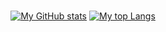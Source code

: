 <br>

<div align="center">

  [![My GitHub stats](https://github-readme-stats.vercel.app/api?username=IJuanTM&show_icons=true&count_private=true&hide_title=true&include_all_commits=true&theme=darcula&rank_icon=github&card_width=400&line_height=28)](https://github.com/anuraghazra/github-readme-stats)
  [![My top Langs](https://github-readme-stats.vercel.app/api/top-langs/?username=IJuanTM&layout=compact&langs_count=8&hide_title=true&hide=hack&theme=darcula&card_width=400)](https://github.com/anuraghazra/github-readme-stats)

</div>
